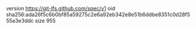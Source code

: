 version https://git-lfs.github.com/spec/v1
oid sha256:ada26f5c6b0bf85a59275c2e6a92eb342e8e51b6ddbe8351c0d28f555a3e3ddc
size 955
